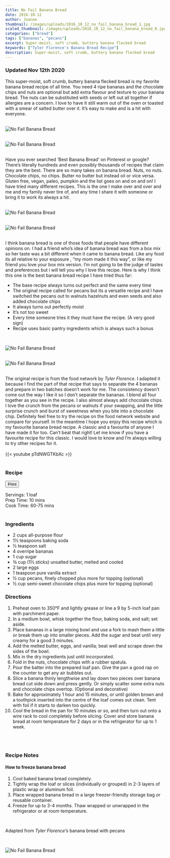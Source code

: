```yaml
---
title: No Fail Banana Bread
date: 2016-10-12
author: Joanne
thumbnail: /images/uploads/2016_10_12_no_fail_banana_bread_1.jpg
scaled_thumbnail: /images/uploads/2016_10_12_no_fail_banana_bread_0.jpg
categories: ["bread"]
tags: ["bananas", "pecans"]
excerpt: Super-moist, soft crumb, buttery banana flecked bread
keywords: ["Tyler Florence's Banana Bread Recipe"]
description: Super-moist, soft crumb, buttery banana flecked bread
---
```

<span class="blog-text">

### Updated Nov 12th 2020

This super-moist, soft crumb, buttery banana flecked bread is my favorite banana bread recipe of all time. You need 4 ripe bananas and the chocolate chips and nuts are optional but add extra flavour and texture to your banana bread. The nuts can be substituted with seeds or left out all together if allergies are a concern. I love to have  it still warm out of the oven or toasted with a smear of salted butter over it. It’s easy to make and is a hit with everyone. 
</br>
</br>

![No Fail Banana Bread](/images/uploads/2016_10_12_no_fail_banana_bread_2.jpg)
</br>
</br>

![No Fail Banana Bread](/images/uploads/2016_10_12_no_fail_banana_bread_3.jpg)
</br>
</br>

Have you ever searched ‘Best Banana Bread’ on Pinterest or google? There’s literally hundreds and even possibly thousands of recipes that claim they are the best. There are so many takes on banana bread. Nuts, no nuts. Chocolate chips, no chips. Butter no butter but instead oil or vice versa. Gluten free, vegan, paleo, pumpkin and the list goes on and on and on! I have tried many different recipes. This is the one I make over and over and me and my family never tire of, and any time I share it with someone or bring it to work its always a hit. 
</br>
</br>

![No Fail Banana Bread](/images/uploads/2016_10_12_no_fail_banana_bread_4.jpg)
</br>
</br>

![No Fail Banana Bread](/images/uploads/2016_10_12_no_fail_banana_bread_5.jpg)
</br>
</br>

I think banana bread is one of those foods that people have different opinions on. I had a friend who’s idea of banana bread was from a box mix so her taste was a bit different when it came to banana bread. Like any food its all relative to your exposure , “my mom made it this way”, or like my friend you love your box mix version.  I’m not going to be the judge of tastes and preferences but i will tell you why I love this recipe. Here is why I think this one is the best banana bread recipe I have tried thus far:

* The base recipe always turns out perfect and the same every time
* The original recipe called for pecans but its a versatile recipe and I have switched the pecans out to walnuts hazelnuts and even seeds and also added chocolate chips 
* It always turns out perfectly moist
* It’s not too sweet
* Every time someone tries it they must have the recipe. (A very good sign)
* Recipe uses basic pantry ingredients which is always such a bonus  

</br>

![No Fail Banana Bread](/images/uploads/2016_10_12_no_fail_banana_bread_6.jpg)
</br>
</br>

![No Fail Banana Bread](/images/uploads/2016_10_12_no_fail_banana_bread_7.jpg)
</br>
</br>

The original recipe is from the food network by _Tyler Florence_. I adapted it because I find the part of that recipe that says to separate the 4 bananas and prepare in two batches doesn’t work for me. The consistency doesn’t come out the way I like it so I don’t separate the bananas. I blend all four together as you see in the recipe. I also almost always add chocolate chips. I love the crunch from the pecans or walnuts if your swapping, and the little surprise crunch and burst of sweetness when you bite into a chocolate chip. Definitely feel free to try the recipe on the food network website and compare for yourself. In the meantime I hope you enjoy this recipe which is my favourite banana bread recipe. A classic and a favourite of anyone I have made it for too. Can’t beat that right! Let me know if you have a favourite recipe for this classic. I would love to know and I’m always willing to try other recipes for it.
</br>
</br>
{{< youtube pTdNWGTKbXc >}}
</br>
</br>
</span>

### Recipe
<div print_button><form>
<input type="button" value="Print" class="btn__print" onClick="window.print()">
</form></div>

<div>Servings: <span itemprop="recipeYield">1 loaf</div>
<div>Prep Time: <meta itemprop="prepTime" content="PT10M">10 mins</div>
<div>Cook Time: <meta itemprop="cookTime" content="PT75M">60-75 mins</div>
</br>

### Ingredients

* <span itemprop="recipeIngredient">2 cups all-purpose flour</span>
* <span itemprop="recipeIngredient">1½ teaspoons baking soda</span>
* <span itemprop="recipeIngredient">½ teaspoon salt</span>
* <span itemprop="recipeIngredient">4 overripe bananas</span>
* <span itemprop="recipeIngredient">1 cup sugar</span>
* <span itemprop="recipeIngredient">¾ cup (1½ sticks) unsalted butter, melted and cooled</span>
* <span itemprop="recipeIngredient">2 large eggs</span>
* <span itemprop="recipeIngredient">1 teaspoon pure vanilla extract</span>
* <span itemprop="recipeIngredient">½ cup pecans, finely chopped plus more for topping (optional) </span>
* <span itemprop="recipeIngredient">½ cup semi-sweet chocolate chips plus more for topping (optional)</span>

### Directions

1.	Preheat oven to 350°F and lightly grease or line a 9 by 5-inch loaf pan with parchment paper. 
2.	In a medium bowl, whisk together the flour, baking soda, and salt; set aside.
3.	Place bananas in a large mixing bowl and use a fork to mash them a little or break them up into smaller pieces. Add the sugar and beat until very creamy for a good 3 minutes.
4.	Add the melted butter, eggs, and vanilla; beat well and scrape down the sides of the bowl.
5.	Mix in the dry ingredients just until incorporated.
6.	Fold in the nuts, chocolate chips with a rubber spatula.
7.	Pour the batter into the prepared loaf pan. Give the pan a good rap on the counter to get any air bubbles out.
8.	Slice a banana thinly lengthwise and lay down two pieces over banana bread cut side down and press gently. Or simply scatter some extra nuts and chocolate chips overtop. (Optional and decorative)
9.	Bake for approximately 1 hour and 15 minutes, or until golden brown and a toothpick inserted into the centre of the loaf comes out clean. Tent with foil if it starts to darken too quickly. 
10.	Cool the bread in the pan for 10 minutes or so, and then turn out onto a wire rack to cool completely before slicing. Cover and store banana bread at room temperature for 2 days or in the refrigerator for up to 1 week.
</br>
</br>

### Recipe Notes

#### How to freeze banana bread

1.	Cool baked banana bread completely.
2.	Tightly wrap the loaf or slices (individually or grouped) in 2-3 layers of plastic wrap or aluminum foil.
3.	Place wrapped banana bread in a large freezer-friendly storage bag or reusable container.
4.	Freeze for up to 3-4 months. Thaw wrapped or unwrapped in the refrigerator or at room temperature. 
</br>

Adapted from _Tyler Florence’s_ banana bread with pecans

</br>

![No Fail Banana Bread](/images/uploads/2016_10_12_no_fail_banana_bread_8.jpg)